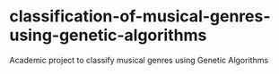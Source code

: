 # classification-of-musical-genres-using-genetic-algorithms
Academic project to classify musical genres using Genetic Algorithms
